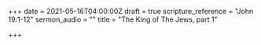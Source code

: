 +++
date = 2021-05-16T04:00:00Z
draft = true
scripture_reference = "John 19:1-12"
sermon_audio = ""
title = "The King of The Jews, part 1"

+++
